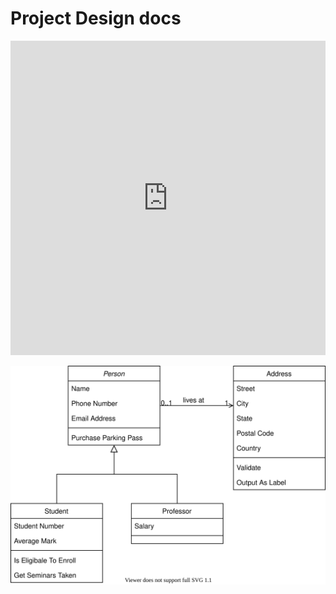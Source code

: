 # Project Design docs

<iframe frameborder="0" style="width:100%;height:503px;" src="https://viewer.diagrams.net/?highlight=0000ff&edit=_blank&layers=1&nav=1&title=Untitled%20Diagram.drawio#R7Vtdd6I6FP01PrYLgl99VPsxM7fT64y97X2NEjXXQLwh1jq%2Ffk4ggJiq0MrQWtfygRxCINk7JzsbrDk97%2FlG4Pn0O3cJqyHLfa45lzWE7DpCNfWz3FUUaVnNKDAR1NWV0sCA%2FiI6aOnogrokyFSUnDNJ59ngiPs%2BGclMDAvBl9lqY86yd53jCTECgxFmZvSRunIaRduolca%2FEDqZxne2mxfRGQ%2FHlXUTwRS7fBmFws45VzWnJziX0ZH33CNMDV48Lo9fV4%2Fsdta8%2BfYj%2BB%2F%2F0%2F3r%2Fu7hLBqW6yKXJF0QxJevbvrXbHz95aH%2B37%2Fz%2FvWPpXXTGX4705dYT5gt9Hj1iQi4r3ssV%2FEwBkvqMexDqTvmvhzoMzAIXczoxIfjETwdERB4IkJSQKCjT0g%2Bh%2BhoSpl7i1d8ofoQSDyaxaXulAv6C5rFDE7ZEIDTQmoyoWamxkBdCWELooIEUKcfD4ydhG5xIHWdEWcMzwM6DB9YVfGwmFC%2Fy6XkXtwQX%2FgucXUpQTosSMFnCXfU9Tnh0LCp0SDPa0zS8NwQ7hEpVlBFn9W0QpaeanZcXqbEtZs6Nl0nrdPWE0ZPlknSdnK7nzC5sD%2BBQUjv52zcr57zfqiZvR1mALyPJemqYQzWaQgHa11NQyE5CxDVNoh6hz1i0BRGWq5RkpGx3ErIYI5H1J%2FchnUu62nkp%2B6pCnG4dsxCMkyp6xI%2FJIvEEkd8UgyZc%2BrLcCgaXfjBgPWs80atAQ%2FUg7KdluGnqgvZ4z7wCtOQQATIuiSKsC9Qa%2Be03U%2BtVRaxosiuEykDaVH8kJloptxXZLxbeENIG8eG5I6MMpUe04dl4d1AFePtGHhfeZiqyzquCzk6OAF%2BUMBb7YoBrxuAGwgzGuoHPRr2i2vrHvg9AFI1F%2BN9r%2BhweWYbnHBMTjgv4M%2FwkLA%2BD6ikXLUvorobvKgqa9tWPR%2BqO5b%2FN4HaMLP2QoymOFCJG2TXDIY3PDrC%2BVwaqHbVublpoDqQC1d1M6fqt06q%2F3Cq395Q%2FU6zXNVvb6h%2Bp%2F1%2BVX9rO1OPVTfmTDvN3DR7LzuAtoFlB55euTfI%2Bg5LydEheVBBWBjvyncAFydBeHBQ86r8svSgbfqFXyHxW1eABh3icJm55yrgC66aO7IpvS6C6mWB3K46U9um2XZD1JI7IB71sVCI3%2BMZMV3ij45vWZBWr%2FnjB9iVjonvdtQbFygNGVdyuwshrcdtKypeUxYvXXsEc3b9I%2B6ExFOHsCFfXqWBbhiAEzFTCsvtgMO%2BlOyHDDYYE5JjO6eediewLwEpCMOSPmVfPO0Q531F3FSYIysrzJHlZJuIOqmvWn%2FTU7ShaBSMhg7m1ZvmX1%2FwMQkCbur10xaz%2FC2ms7nly7vFbFl7SfzCDtOp59hhtt7HDtM2fcsBZlhn3E%2B4tiWT9%2BPsLG3TpjTQ%2B%2BxbjeKw5t1AlrbXMG3KT6VYYsTetWSxNzJ965WSxdloCLU2nqVsyWI6jdveU54ES%2FmCpWG1M3TI%2FSUMsncsMtsVS6Pxgb6EMY3UgRSEmG9vPotiaeWm17tRLKY52qPy%2BDTnQS3w4jhX7oEj0y%2BFpC2P77u1ioGu%2FOsXZFqmoOzVKo6sHndPgB8Y8NxfxpSHuGmo9mBM5BE6B1Vj7bxSjB0Oa9PQNED%2B9AZDcVwbOWVYWQ4DMr2%2FB4DIPcYFujwUm5VnYtP%2B%2B3sh5wtlL3TUu8pbNQ9OiOZG9KLyfFvM%2BuPzcKyLmXuJL2hXb%2FXpsd3r9MVY7rX6NM6KSuu2Rl0%2F0Btdv%2BR9TkIYlG0ir%2BvXqO9paIvrZzR0tvnGaaMdPh4HpBTjEJnGoXV%2BHgOf0jU049YSwZ60M9SWXLSGd%2FFoNgn52%2BOMCzjv89SA1G43yp8T4vml%2F3OpH6uW%2FP8sv1F39kZGxcT8Y3CZ5ll%2BrGL99FHBOszsjz%2FK%2FePQmZ4Zg16oBR5v9T7X5PgmqqYKzuPgJxp9N9aFXPQ3EsMgwDau5F8nLg7DFCfr4sdJ%2Bi1cgWL6j%2Buoevq%2FdefqNw%3D%3D"></iframe>

![](./embed.svg)